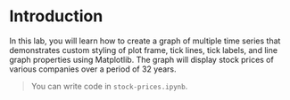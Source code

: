 # Introduction

In this lab, you will learn how to create a graph of multiple time series that demonstrates custom styling of plot frame, tick lines, tick labels, and line graph properties using Matplotlib. The graph will display stock prices of various companies over a period of 32 years.

> You can write code in `stock-prices.ipynb`.
